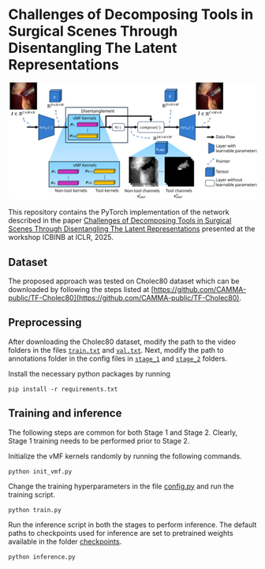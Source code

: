 # Challenges of Decomposing Tools in Surgical Scenes Through Disentangling The Latent Representations

<img src="assets/concept_figure.svg" />

This repository contains the PyTorch implementation of the network described in the paper [Challenges of Decomposing Tools in Surgical Scenes Through Disentangling The Latent Representations](https://openreview.net/forum?id=vwDshzzBrl&referrer=%5Bthe%20profile%20of%20Sai%20Lokesh%20Gorantla%5D(%2Fprofile%3Fid%3D~Sai_Lokesh_Gorantla1)) presented at the workshop ICBINB at ICLR, 2025.

## Dataset
The proposed approach was tested on Cholec80 dataset which can be downloaded by following the steps listed at [https://github.com/CAMMA-public/TF-Cholec80](https://github.com/CAMMA-public/TF-Cholec80).

## Preprocessing
After downloading the Cholec80 dataset, modify the path to the video folders in the files [`train.txt`](data/train.txt) and [`val.txt`](data/val.txt). Next, modify the path to annotations folder in the config files in [`stage_1`](stage_1) and [`stage_2`](stage_2) folders.

Install the necessary python packages by running

```
pip install -r requirements.txt
```

## Training and inference

The following steps are common for both Stage 1 and Stage 2. Clearly, Stage 1 training needs to be performed prior to Stage 2. 

Initialize the vMF kernels randomly by running the following commands.

```
python init_vmf.py
```

Change the training hyperparameters in the file [config.py](stage_1/config.py) and run the training script.

```
python train.py
```

Run the inference script in both the stages to perform inference. The default paths to checkpoints used for inference are set to pretrained weights available in the folder [checkpoints](checkpoints).

```
python inference.py
```